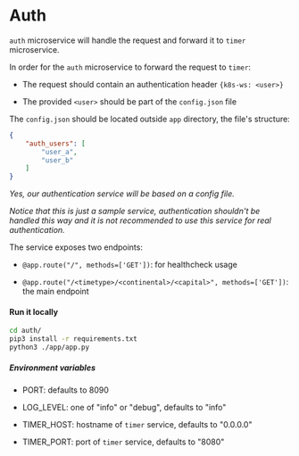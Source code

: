 # Auth

`auth` microservice will handle the request and forward it to `timer` microservice.

In order for the `auth` microservice to forward the request to `timer`:

- The request should contain an authentication header `{k8s-ws: <user>}`

- The provided `<user>` should be part of the `config.json` file

The `config.json` should be located outside `app` directory, the file's structure:

```json
{
    "auth_users": [
        "user_a",
        "user_b"
    ]
}
```

*Yes, our authentication service will be based on a config file.*

*Notice that this is just a sample service, authentication shouldn't be handled this way and it is not recommended to use this service for real authentication.*

The service exposes two endpoints:

- `@app.route("/", methods=['GET'])`: for healthcheck usage

- `@app.route("/<timetype>/<continental>/<capital>", methods=['GET'])`: the main endpoint

#### Run it locally

```bash
cd auth/
pip3 install -r requirements.txt
python3 ./app/app.py
```

##### Environment variables

- PORT: defaults to 8090

- LOG_LEVEL: one of "info" or "debug", defaults to "info"

- TIMER_HOST: hostname of `timer` service, defaults to "0.0.0.0"

- TIMER_PORT: port of `timer` service, defaults to "8080"
